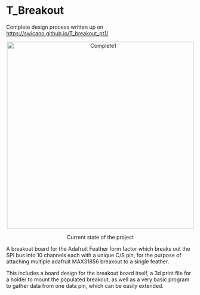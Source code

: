 # T_Breakout

Complete design process written up on https://swicano.github.io/T_breakout_pt1/

<p align="center">
  <img src="{{site.baseurl}}/images/T_breakout/Complete1.jpg" alt="Complete1" align="center" width="500" />
  <p align="center"> Current state of the project </p>
</p>

A breakout board for the Adafruit Feather form factor which breaks out the SPI bus into 10 channels each with a unique C/S pin, for the purpose of attaching multiple adafruit MAX31856 breakout to a single feather.

This includes a board design for the breakout board itself, a 3d print file for a holder to mount the populated breakout, as well as a very basic program to gather data from one data pin, which can be easily extended.

